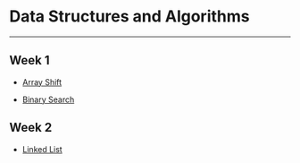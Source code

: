 # Data Structures and Algorithms
****

## Week 1 

- [Array Shift](./401code-challenges/docs/Array_Shift.md)

- [Binary Search](./401code-challenges/docs/Binary_Search.md)

## Week 2

- [Linked List](./401code-challenges/docs/LinkedList.md)

